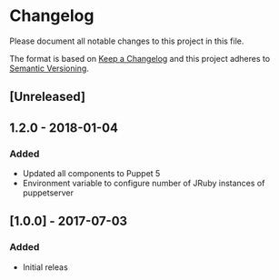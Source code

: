 # Changelog
Please document all notable changes to this project in this file.

The format is based on [Keep a Changelog](http://keepachangelog.com/)
and this project adheres to [Semantic Versioning](http://semver.org/).

## [Unreleased]

## 1.2.0 - 2018-01-04
### Added
- Updated all components to Puppet 5
- Environment variable to configure number of JRuby instances of puppetserver

## [1.0.0] - 2017-07-03

### Added
- Initial releas
